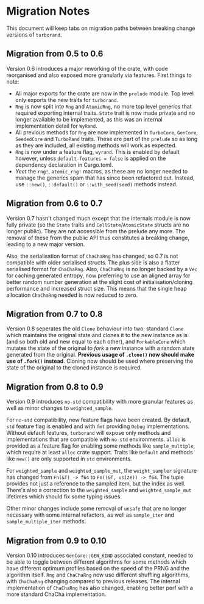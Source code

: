 # Migration Notes

This document will keep tabs on migration paths between breaking change versions of `turborand`.

## Migration from 0.5 to 0.6

Version 0.6 introduces a major reworking of the crate, with code reorganised and also exposed more granularly via features. First things to note:

- All major exports for the crate are now in the `prelude` module. Top level only exports the new traits for `turborand`.
- `Rng` is now split into `Rng` and `AtomicRng`, no more top level generics that required exporting internal traits. `State` trait is now made private and no longer available to be implemented, as this was an internal implementation detail for `WyRand`.
- All previous methods for `Rng` are now implemented in `TurboCore`, `GenCore`, `SeededCore` and `TurboRand` traits. These are part of the `prelude` so as long as they are included, all existing methods will work as expected.
- `Rng` is now under a feature flag, `wyrand`. This is enabled by default however, unless `default-features = false` is applied on the dependency declaration in Cargo.toml.
- _Yeet_ the `rng!`, `atomic_rng!` macros, as these are no longer needed to manage the generics spam that has since been refactored out. Instead, use `::new()`, `::default()` or `::with_seed(seed)` methods instead.

## Migration from 0.6 to 0.7

Version 0.7 hasn't changed much except that the internals module is now fully private (so the `State` traits and `CellState`/`AtomicState` structs are no longer public). They are not accessible from the prelude any more. The removal of these from the public API thus constitutes a breaking change, leading to a new major version.

Also, the serialisation format of `ChaChaRng` has changed, so 0.7 is not compatible with older serialised structs. The plus side is also a flatter serialised format for `ChaChaRng`. Also, `ChaChaRng` is no longer backed by a `Vec` for caching generated entropy, now preferring to use an aligned array for better random number generation at the slight cost of initialisation/cloning performance and increased struct size. This means that the single heap allocation `ChaChaRng` needed is now reduced to zero.

## Migration from 0.7 to 0.8

Version 0.8 seperates the old `Clone` behaviour into two: standard `Clone` which maintains the original state and clones it to the new instance as is (and so both old and new equal to each other), and `ForkableCore` which mutates the state of the original to _fork_ a new instance with a random state generated from the original. **Previous usage of `.clone()` now should make use of `.fork()` instead**. Cloning now should be used where preserving the state of the original to the cloned instance is required.

## Migration from 0.8 to 0.9

Version 0.9 introduces `no-std` compatibility with more granular features as well as minor changes to `weighted_sample`.

For `no-std` compatibility, new feature flags have been created. By default, `std` feature flag is enabled and with `fmt` providing `Debug` implementations. Without default features, `turborand` will expose only methods and implementations that are compatible with `no-std` environments. `alloc` is provided as a feature flag for enabling some methods like `sample_multiple`, which require at least `alloc` crate support. Traits like `Default` and methods like `new()` are only supported in `std` environments.

For `weighted_sample` and `weighted_sample_mut`, the `weight_sampler` signature has changed from `Fn(&T) -> f64` to `Fn((&T, usize)) -> f64`. The tuple provides not just a reference to the sampled item, but the index as well. There's also a correction to the `weighted_sample` and `weighted_sample_mut` lifetimes which should fix some typing issues.

Other minor changes include some removal of `unsafe` that are no longer necessary with some internal refactors, as well as `sample_iter` and `sample_multiple_iter` methods.

## Migration from 0.9 to 0.10

Version 0.10 introduces `GenCore::GEN_KIND` associated constant, needed to be able to toggle between different algorithms for some methods which have different optimum profiles based on the speed of the PRNG and the algorithm itself. `Rng` and `ChaChaRng` now use different shuffling algorithms, with `ChaChaRng` changing compared to previous releases. The internal implementation of `ChaChaRng` has also changed, enabling better perf with a more standard ChaCha implementation.